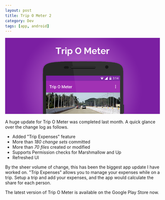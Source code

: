 ```yaml
---
layout: post
title: Trip O Meter 2
category: Dev
tags: [app, android]
---
```

![Trip O Meter](/public/images/tripometer_promo2.png)

A huge update for Trip O Meter was completed last month. A quick glance over the change log as follows.

 - Added "Trip Expenses" feature
 - More than *180 change sets* committed
 - More than *70 files* created or modified
 - Supports Permission checks for Marshmallow and Up
 - Refreshed UI
 
By the sheer volume of change, this has been the biggest app update I have worked on. "Trip Expenses" allows you to manage your expenses while on a trip. Setup a trip and add your expenses, and the app would calculate the share for each person.

The latest version of Trip O Meter is available on the Google Play Store now.